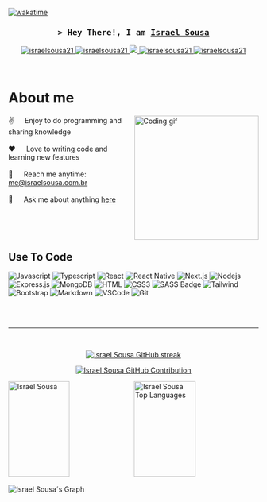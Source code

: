 <!-- <a href="https://israelsousa.com.br">
 #https://komarev.com/ghpvc/?username=israelsousa21&label=Visitors&color=0e75b6&style=flat
  <img align="right" src="https://israelsousa.com.br/ghpvc/?username=israelsousa21&label=Visitors&color=0e75b6&style=flat" alt="Profile visitor" />
</a> -->

[![wakatime](https://wakatime.com/badge/user/516d8355-7cad-4bac-a196-621dbc053ec9.svg)](https://wakatime.com/@516d8355-7cad-4bac-a196-621dbc053ec9)

<!-- Intro  -->
<h3 align="center">
        <samp>&gt; Hey There!, I am
                <b><a target="_blank" href="https://israelsousa.com.br">Israel Sousa</a></b>
        </samp>
</h3>

<p align="center">
 <a href="https://israelsousa.com.br" target="_blank">
  <img src="https://img.shields.io/badge/Website-DC143C?style=for-the-badge&logo=medium&logoColor=white" alt="israelsousa21" />
 </a>
 <a href="https://linkedin.com/in/israel-sousa21/" target="_blank">
  <img src="https://img.shields.io/badge/LinkedIn-0077B5?style=for-the-badge&logo=linkedin&logoColor=white" alt="israelsousa21"/>
 </a>
 <a href="https://x.com/israelsousa" target="_blank">
  <img src="https://img.shields.io/badge/Twitter-1DA1F2?style=for-the-badge&logo=twitter&logoColor=white" />
 </a>
 <a href="https://instagram.com/israelsousa" target="_blank">
  <img src="https://img.shields.io/badge/Instagram-fe4164?style=for-the-badge&logo=instagram&logoColor=white" alt="israelsousa21" />
 </a> 
 <a href="https://facebook.com/israelsousa21" target="_blank">
  <img src="https://img.shields.io/badge/Facebook-20BEFF?&style=for-the-badge&logo=facebook&logoColor=white" alt="israelsousa21"  />
  </a> 
</p>
<br />

<!-- About Section -->
 # About me
 
<p>
 <img align="right" width="250" src="https://media.licdn.com/dms/image/D4D03AQGs95Ri6n8GGg/profile-displayphoto-shrink_800_800/0/1720755032640?e=1726099200&v=beta&t=WvRRJpHU_vr7K_0CZCP8FDaq6BT7Q8sd18jrdxPX1r4" alt="Coding gif" />
  
 ✌️ &emsp; Enjoy to do programming and sharing knowledge <br/><br/>
 ❤️ &emsp; Love to writing code and learning new features<br/><br/>
 📧 &emsp; Reach me anytime: me@israelsousa.com.br<br/><br/>
 💬 &emsp; Ask me about anything [here](https://israelsousa.com.br/contato)

</p>

<br/>
<br/>
<br/>

## Use To Code

![Javascript](https://img.shields.io/badge/Javascript-F0DB4F?style=for-the-badge&labelColor=black&logo=javascript&logoColor=F0DB4F)
![Typescript](https://img.shields.io/badge/Typescript-007acc?style=for-the-badge&labelColor=black&logo=typescript&logoColor=007acc)
![React](https://img.shields.io/badge/-React-61DBFB?style=for-the-badge&labelColor=black&logo=react&logoColor=61DBFB)
![React Native](https://img.shields.io/badge/React_Native-20232A?style=for-the-badge&logo=react&logoColor=61DAFB)
![Next.js](https://img.shields.io/badge/next.js-000000?style=for-the-badge&logo=nextdotjs&logoColor=white)
![Nodejs](https://img.shields.io/badge/Nodejs-3C873A?style=for-the-badge&labelColor=black&logo=node.js&logoColor=3C873A)
![Express.js](https://img.shields.io/badge/Express.js-000000?style=for-the-badge&logo=express&logoColor=white)
![MongoDB](https://img.shields.io/badge/MongoDB-4EA94B?style=for-the-badge&logo=mongodb&logoColor=white)
![HTML](https://img.shields.io/badge/HTML5-E34F26?style=for-the-badge&logo=html5&logoColor=white)
![CSS3](https://img.shields.io/badge/CSS3-1572B6?style=for-the-badge&logo=css3&logoColor=white)
![SASS Badge](https://img.shields.io/badge/Sass-CC6699?style=for-the-badge&logo=sass&logoColor=white)
![Tailwind](https://img.shields.io/badge/Tailwind_CSS-092749?style=for-the-badge&logo=tailwindcss&logoColor=06B6D4&labelColor=000000)
![Bootstrap](https://img.shields.io/badge/Bootstrap-563D7C?style=for-the-badge&logo=bootstrap&logoColor=white)
![Markdown](https://img.shields.io/badge/Markdown-000000?style=for-the-badge&logo=markdown&logoColor=white)
![VSCode](https://img.shields.io/badge/Visual_Studio-0078d7?style=for-the-badge&logo=visual%20studio&logoColor=white)
![Git](https://img.shields.io/badge/Git-F05032?style=for-the-badge&logo=git&logoColor=white)
<!-- ![Ant-Design](https://img.shields.io/badge/AntDesign-0170FE?style=for-the-badge&logo=antdesign&logoColor=white) -->
<!--![Strapi](https://img.shields.io/badge/strapi-2E7EEA?style=for-the-badge&logo=strapi&logoColor=white) -->
<!--![Redux](https://img.shields.io/badge/Redux-593D88?style=for-the-badge&logo=redux&logoColor=white) -->
<!-- ![React Query](https://img.shields.io/badge/-React_Query-FF4154?style=for-the-badge&logo=react%20query&logoColor=white) -->

<br/>
<!--
## Top Open Source -
[![iTasks](https://github-readme-stats.vercel.app/api/pin/?username=alsiam&repo=itasks&border_color=7F3FBF&bg_color=0D1117&title_color=C9D1D9&text_color=8B949E&icon_color=7F3FBF)](https://github.com/alsiam/itasks)
[![urFolio](https://github-readme-stats.vercel.app/api/pin/?username=alsiam&repo=urfolio&border_color=7F3FBF&bg_color=0D1117&title_color=C9D1D9&text_color=8B949E&icon_color=7F3FBF)](https://github.com/alsiam/urfolio)
[![Web Projects](https://github-readme-stats.vercel.app/api/pin/?username=alsiam&repo=web-projects&border_color=7F3FBF&bg_color=0D1117&title_color=C9D1D9&text_color=8B949E&icon_color=7F3FBF)](https://github.com/alsiam/web-projects)
[![Al Siam Readme](https://github-readme-stats.vercel.app/api/pin/?username=alsiam&repo=alsiam&border_color=7F3FBF&bg_color=0D1117&title_color=C9D1D9&text_color=8B949E&icon_color=7F3FBF)](https://github.com/alsiam/alsiam)


<p align="left">
  <a href="https://github.com/alsiam?tab=repositories" target="_blank"><img alt="All Repositories" title="All Repositories" src="https://img.shields.io/badge/-All%20Repos-2962FF?style=for-the-badge&logo=koding&logoColor=white"/></a>
</p>
-->
<br/>
<hr/>
<br/>

<p align="center">
  <a href="https://github.com/israelsousa21">
    <img src="https://github-readme-streak-stats.herokuapp.com/?user=israelsousa21&theme=radical&border=7F3FBF&background=0D1117" alt="Israel Sousa GitHub streak"/>
  </a>
</p>

<p align="center">
  <a href="https://github.com/israelsousa21">
    <img src="https://github-profile-summary-cards.vercel.app/api/cards/profile-details?username=israelsousa21&theme=radical" alt="Israel Sousa GitHub Contribution"/>
  </a>
</p>

<a> 
    <a href="https://github.com/israelsousa21"><img alt="Israel Sousa" src="https://denvercoder1-github-readme-stats.vercel.app/api?username=israelsousa21&show_icons=true&count_private=true&theme=react&border_color=7F3FBF&bg_color=0D1117&title_color=F85D7F&icon_color=F8D866" height="192px" width="49.5%"/></a>
  <a href="https://github.com/israelsousa21"><img alt="Israel Sousa Top Languages" src="https://denvercoder1-github-readme-stats.vercel.app/api/top-langs/?username=israelsousa21&langs_count=8&layout=compact&theme=react&border_color=7F3FBF&bg_color=0D1117&title_color=F85D7F&icon_color=F8D866" height="192px" width="49.5%"/></a>
  <br/>
</a>


![Israel Sousa´s Graph](https://github-readme-activity-graph.vercel.app/graph?username=israelsousa21&custom_title=Israel%20Sousa's%20GitHub%20Activity%20Graph&bg_color=0D1117&color=7F3FBF&line=7F3FBF&point=7F3FBF&area_color=FFFFFF&title_color=FFFFFF&area=true)
